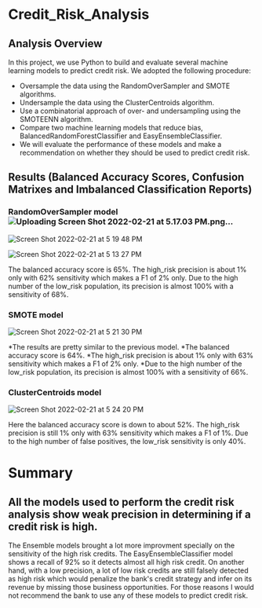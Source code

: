 # Credit_Risk_Analysis

## Analysis Overview
In this project, we use Python to build and evaluate several machine learning models to predict credit risk.
We adopted the following procedure:
* Oversample the data using the RandomOverSampler and SMOTE algorithms.
* Undersample the data using the ClusterCentroids algorithm.
* Use a combinatorial approach of over- and undersampling using the SMOTEENN algorithm.
* Compare two machine learning models that reduce bias, BalancedRandomForestClassifier and EasyEnsembleClassifier.
* We will evaluate the performance of these models and make a recommendation on whether they should be used to predict credit risk.

## Results (Balanced Accuracy Scores, Confusion Matrixes and Imbalanced Classification Reports)

### RandomOverSampler model![Uploading Screen Shot 2022-02-21 at 5.17.03 PM.png…]()
![Screen Shot 2022-02-21 at 5 19 48 PM](https://user-images.githubusercontent.com/59430635/155032682-86a3c873-8f35-4bad-a7ed-7d8f09b0d61d.png)


![Screen Shot 2022-02-21 at 5 13 27 PM](https://user-images.githubusercontent.com/59430635/155032170-ca8e382b-ab8e-419f-8a2f-880a1cc3e245.png)

The balanced accuracy score is 65%.
The high_risk precision is about 1% only with 62% sensitivity which makes a F1 of 2% only.
Due to the high number of the low_risk population, its precision is almost 100% with a sensitivity of 68%.

### SMOTE model
![Screen Shot 2022-02-21 at 5 21 30 PM](https://user-images.githubusercontent.com/59430635/155032807-d4c227ab-0fba-4c8e-b676-83155e8d2d15.png)

*The results are pretty similar to the previous model.
*The balanced accuracy score is 64%.
*The high_risk precision is about 1% only with 63% sensitivity which makes a F1 of 2% only.
*Due to the high number of the low_risk population, its precision is almost 100% with a sensitivity of 66%.

### ClusterCentroids model
![Screen Shot 2022-02-21 at 5 24 20 PM](https://user-images.githubusercontent.com/59430635/155033028-14466801-10ca-4494-8c61-2822e2ace8c4.png)


Here the balanced accuracy score is down to about 52%.
The high_risk precision is still 1% only with 63% sensitivity which makes a F1 of 1%.
Due to the high number of false positives, the low_risk sensitivity is only 40%.


# Summary
## All the models used to perform the credit risk analysis show weak precision in determining if a credit risk is high.
The Ensemble models brought a lot more improvment specially on the sensitivity of the high risk credits.
The EasyEnsembleClassifier model shows a recall of 92% so it detects almost all high risk credit. On another hand, with a low precision, a lot of low risk credits are still falsely detected as high risk which would penalize the bank's credit strategy and infer on its revenue by missing those business opportunities.
For those reasons I would not recommend the bank to use any of these models to predict credit risk.

